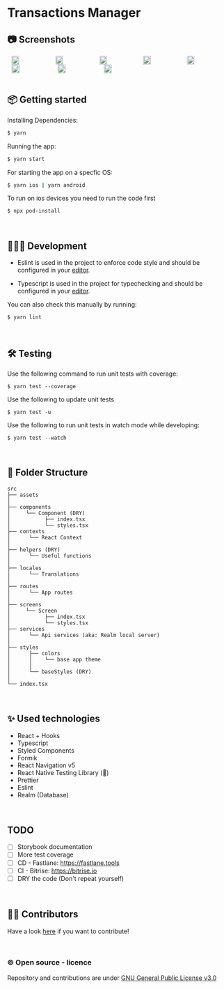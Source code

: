 # Transactions Manager

## 📷 Screenshots

<div style="display:flex;" >
  <img style="margin-left:10px;" src="https://i.ibb.co/Nyq93Pn/Screen-Shot-2020-08-17-at-09-53-26.png" width="19%" >
  <img style="margin-left:10px;" src="https://i.ibb.co/fdrdw1V/Screen-Shot-2020-08-17-at-09-53-35.png" width="19%" >
  <img style="margin-left:10px;" src="https://i.ibb.co/qyfwz3k/Screen-Shot-2020-08-17-at-09-53-51.png" width="19%" >
  <img style="margin-left:10px;" src="https://i.ibb.co/5Kv63SJ/Screen-Shot-2020-08-17-at-09-55-57.png" width="19%" >
  <img style="margin-left:10px;" src="https://i.ibb.co/Pxdg8m4/Screen-Shot-2020-08-17-at-09-56-04.png" width="19%" >
</div>
<div style="display:flex; margin-top:10px margin-bottom:10px" >
  <img style="margin-left:10px;" src="https://i.ibb.co/YN01VFY/Screen-Shot-2020-08-17-at-09-56-20.png" width="19%" >
  <img style="margin-left:10px;" src="https://i.ibb.co/JtKKjsJ/Screen-Shot-2020-08-17-at-09-56-32.png" width="19%" >
  <img style="margin-left:10px;" src="https://i.ibb.co/Qvryx5J/Screen-Shot-2020-08-17-at-09-57-05.png" width="19%" >
</div>
<br />

## 📦 Getting started

Installing Dependencies:

```sh
$ yarn
```

Running the app:

```sh
$ yarn start
```

For starting the app on a specfic OS:

```sh
$ yarn ios | yarn android
```

To run on ios devices you need to run the code first

```
$ npx pod-install
```

<br />

## 👩🏾‍💻 Development

- Eslint is used in the project to enforce code style and should be configured in your [editor](https://eslint.org/docs/user-guide/integrations).

- Typescript is used in the project for typechecking and should be configured in your [editor](https://github.com/Microsoft/TypeScript/wiki/TypeScript-Editor-Support).

You can also check this manually by running:

```sh
$ yarn lint
```

<br />

## 🛠 Testing

Use the following command to run unit tests with coverage:

```
$ yarn test --coverage
```

Use the following to update unit tests

```
$ yarn test -u
```

Use the following to run unit tests in watch mode while developing:

```
$ yarn test --watch
```

<br />

## 📁 Folder Structure

```
src
├── assets
│
├── components
│     └── Component (DRY)
│           ├── index.tsx
│           └── styles.tsx
├── contexts
│      └── React Context
│
├── helpers (DRY)
│      └── Useful functions
│
├── locales
│      └── Translations
│
├── routes
│      └── App routes
│
├── screens
│     └── Screen
│           ├── index.tsx
│           └── styles.tsx
├── services
│      └── Api services (aka: Realm local server)
│
├── styles
│      ├── colors
│      │    └── base app theme
│      │
│      └── baseStyles (DRY)
│
└── index.tsx
```

<br />

## ✨ Used technologies

- React + Hooks
- Typescript
- Styled Components
- Formik
- React Navigation v5
- React Native Testing Library (🦉)
- Prettier
- Eslint
- Realm (Database)

<br />

## TODO

- [ ] Storybook documentation
- [ ] More test coverage
- [ ] CD - Fastlane: https://fastlane.tools
- [ ] CI - Bitrise: https://bitrise.io
- [ ] DRY the code (Don't repeat yourself)

<br />

## 👨‍💻 Contributors

Have a look [here](https://github.com/GleidsonDaniel/transactions-manager/blob/develop/contributing.md) if you want to contribute!

<br />

### ©️ Open source - licence

Repository and contributions are under [GNU General Public License v3.0](https://github.com/GleidsonDaniel/transactions-manager/blob/develop/LICENSE)
